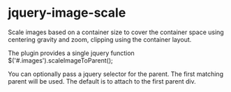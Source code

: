 jquery-image-scale
==================

Scale images based on a container size to cover the container space using
centering gravity and zoom, clipping using the container layout.

The plugin provides a single jquery function 
$('#.images').scaleImageToParent();

You can optionally pass a jquery selector for the parent. The first matching
parent will be used. The default is to attach to the first parent div.
